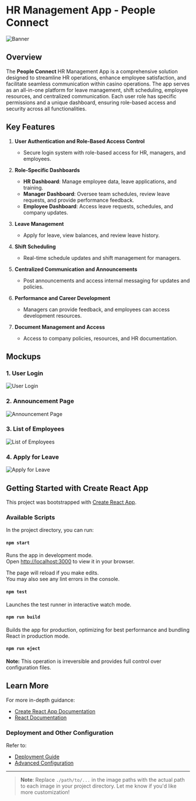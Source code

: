 # HR Management App - People Connect

![Banner](./path/to/banner.png)

## Overview

The **People Connect** HR Management App is a comprehensive solution designed to streamline HR operations, enhance employee satisfaction, and facilitate seamless communication within casino operations. The app serves as an all-in-one platform for leave management, shift scheduling, employee resources, and centralized communication. Each user role has specific permissions and a unique dashboard, ensuring role-based access and security across all functionalities.

## Key Features

1. **User Authentication and Role-Based Access Control**

   - Secure login system with role-based access for HR, managers, and employees.

2. **Role-Specific Dashboards**

   - **HR Dashboard**: Manage employee data, leave applications, and training.
   - **Manager Dashboard**: Oversee team schedules, review leave requests, and provide performance feedback.
   - **Employee Dashboard**: Access leave requests, schedules, and company updates.

3. **Leave Management**

   - Apply for leave, view balances, and review leave history.

4. **Shift Scheduling**

   - Real-time schedule updates and shift management for managers.

5. **Centralized Communication and Announcements**

   - Post announcements and access internal messaging for updates and policies.

6. **Performance and Career Development**

   - Managers can provide feedback, and employees can access development resources.

7. **Document Management and Access**
   - Access to company policies, resources, and HR documentation.

## Mockups

### 1. User Login

![User Login](./path/to/login.png)

### 2. Announcement Page

![Announcement Page](./path/to/announcement.png)

### 3. List of Employees

![List of Employees](./path/to/employees.png)

### 4. Apply for Leave

![Apply for Leave](./path/to/leave.png)

## Getting Started with Create React App

This project was bootstrapped with [Create React App](https://github.com/facebook/create-react-app).

### Available Scripts

In the project directory, you can run:

#### `npm start`

Runs the app in development mode.\
Open [http://localhost:3000](http://localhost:3000) to view it in your browser.

The page will reload if you make edits.\
You may also see any lint errors in the console.

#### `npm test`

Launches the test runner in interactive watch mode.

#### `npm run build`

Builds the app for production, optimizing for best performance and bundling React in production mode.

#### `npm run eject`

**Note:** This operation is irreversible and provides full control over configuration files.

## Learn More

For more in-depth guidance:

- [Create React App Documentation](https://facebook.github.io/create-react-app/docs/getting-started)
- [React Documentation](https://reactjs.org/)

### Deployment and Other Configuration

Refer to:

- [Deployment Guide](https://facebook.github.io/create-react-app/docs/deployment)
- [Advanced Configuration](https://facebook.github.io/create-react-app/docs/advanced-configuration)

---

> **Note**: Replace `./path/to/...` in the image paths with the actual path to each image in your project directory. Let me know if you'd like more customization!
